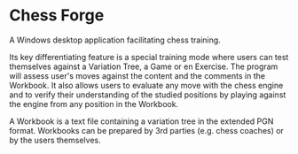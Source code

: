 # Chess Forge
A Windows desktop application facilitating chess training.

Its key differentiating feature is a special training mode where users can test themselves against a Variation Tree, a Game or en Exercise. The program will assess user's moves against the content and the comments in the Workbook. It also allows users to evaluate any move with the chess engine and to verify their understanding of the studied positions by playing against the engine from any position in the Workbook.

A Workbook is a text file containing a variation tree in the extended PGN format. Workbooks can be prepared by 3rd parties (e.g. chess coaches) or by the users themselves.  
